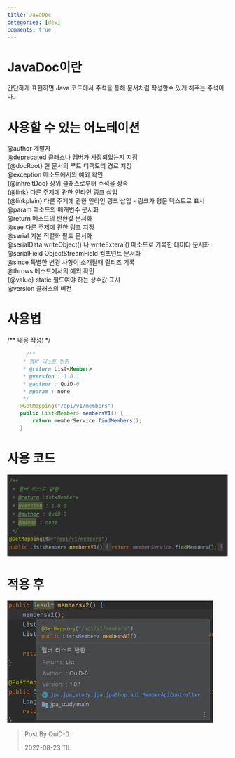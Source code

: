 ```yaml
---
title: JavaDoc
categories: [dev]
comments: true
---
```


# JavaDoc이란
간단하게 표현하면 Java 코드에서 주석을 통해 문서처럼 작성할수 있게 해주는 주석이다.

# 사용할 수 있는 어노테이션

@author 계발자   
@deprecated 클래스나 멤버가 사장되었는지 지정       
{@docRoot} 현 문서의 루트 디렉토리 경로 지정   
@exception 메소드에서의 예외 확인   
{@inhreitDoc} 상위 클래스로부터 주석을 상속   
{@link} 다른 주제에 관한 인라인 링크 삽입   
{@linkplain} 다른 주제에 관한 인라인 링크 삽입 - 링크가 평문 텍스트로 표시   
@param 메소드의 매개변수 문서화   
@return 메소드의 반환값 문서화   
@see 다른 주제에 관한 링크 지정   
@serial 기본 직렬화 필드 문서화   
@serialData writeObject() 나 writeExteral() 메소드로 기록한 데이타 문서화   
@serialField ObjectStreamField 컴포넌트 문서화   
@since 특별한 변경 사항이 소개될때 릴리즈 기록   
@throws 메소드에서의 예외 확인   
{@value} static 필드여야 하는 상수값 표시   
@version 클래스의 버전



# 사용법

/** 내용 작성! */

``` Java
      /**
     * 멤버 리스트 반환
     * @return List<Member>
     * @version : 1.0.1
     * @author : QuiD-0
     * @param : none
     */
    @GetMapping("/api/v1/members")
    public List<Member> membersV1() {
        return memberService.findMembers();
    }

```


# 사용 코드
![image](/assets/img/dev/JavaDoc/1.PNG)

# 적용 후
![image](/assets/img/dev/JavaDoc/2.PNG)




> Post By QuiD-0
> 
>  
> 2022-08-23 TIL

